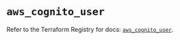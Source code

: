 # `aws_cognito_user`

Refer to the Terraform Registry for docs: [`aws_cognito_user`](https://registry.terraform.io/providers/hashicorp/aws/5.84.0/docs/resources/cognito_user).
